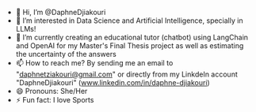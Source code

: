 - 👋 Hi, I’m @DaphneDjiakouri
- 👀 I’m interested in Data Science and Artificial Intelligence, specially in LLMs!  
- 🌱 I’m currently creating an educational tutor (chatbot) using LangChain and OpenAI for my Master's Final Thesis project as well as estimating the uncertainty of the answers
- 📫 How to reach me? By sending me an email to "daphnetziakouri@gmail.com" or directly from my LinkdeIn account "DaphneDjiakouri" (www.linkedin.com/in/daphne-djiakouri)
- 😄 Pronouns: She/Her
- ⚡ Fun fact: I love Sports

<!---
DaphneDjiakouri/DaphneDjiakouri is a ✨ special ✨ repository because its `README.md` (this file) appears on your GitHub profile.
You can click the Preview link to take a look at your changes.
--->
